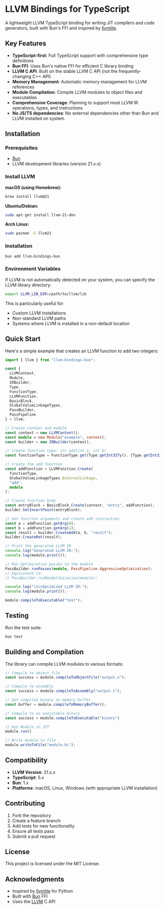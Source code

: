 # LLVM Bindings for TypeScript

A lightweight LLVM TypeScript binding for writing JIT compilers and code generators, built with Bun's FFI and inspired by [llvmlite](https://github.com/numba/llvmlite).

## Key Features

- **TypeScript-first**: Full TypeScript support with comprehensive type definitions
- **Bun FFI**: Uses Bun's native FFI for efficient C library binding
- **LLVM C API**: Built on the stable LLVM C API (not the frequently-changing C++ API)
- **Memory Management**: Automatic memory management for LLVM references
- **Module Compilation**: Compile LLVM modules to object files and executables
- **Comprehensive Coverage**: Planning to support most LLVM IR operations, types, and instructions
- **No JS/TS dependencies**: No external dependencies other than Bun and LLVM installed on system.

## Installation

### Prerequisites

- [Bun](https://bun.sh)
- LLVM development libraries (version 21.x.x)

### Install LLVM

**macOS (using Homebrew):**
```bash
brew install llvm@21
```

**Ubuntu/Debian:**
```bash
sudo apt-get install llvm-21-dev
```

**Arch Linux:**
```bash
sudo pacman -S llvm21
```

### Installation

```bash
bun add llvm-bindings-bun
```

### Environment Variables

If LLVM is not automatically detected on your system, you can specify the LLVM library directory:

```bash
export LLVM_LIB_DIR=/path/to/llvm/lib
```

This is particularly useful for:
- Custom LLVM installations
- Non-standard LLVM paths
- Systems where LLVM is installed in a non-default location

## Quick Start

Here's a simple example that creates an LLVM function to add two integers:

```typescript
import { llvm } from "llvm-bindings-bun";

const {
  LLVMContext,
  Module,
  IRBuilder,
  Type,
  FunctionType,
  LLVMFunction,
  BasicBlock,
  GlobalValueLinkageTypes,
  PassBuilder,
  PassPipeline
} = llvm;

// Create context and module
const context = new LLVMContext();
const module = new Module("example", context);
const builder = new IRBuilder(context);

// Create function type: int add(int a, int b)
const functionType = FunctionType.get(Type.getInt32Ty(), [Type.getInt32Ty(), Type.getInt32Ty()], false);

// Create the add function
const addFunction = LLVMFunction.Create(
  functionType,
  GlobalValueLinkageTypes.ExternalLinkage,
  "add",
  module
);

// Create function body
const entryBlock = BasicBlock.Create(context, "entry", addFunction);
builder.SetInsertPoint(entryBlock);

// Get function arguments and create add instruction
const a = addFunction.getArg(0);
const b = addFunction.getArg(1);
const result = builder.CreateAdd(a, b, "result");
builder.CreateRet(result);

// Print the generated LLVM IR
console.log("Generated LLVM IR:");
console.log(module.print());

// Run Optimization passes to the module
PassBuilder.runPasses(module, PassPipeline.AggressiveOptimization);
// Equivalent to:
// PassBuilder.runMaxOptimization(module);

console.log("\n\nOptimized LLVM IR:");
console.log(module.print());

module.compileToExecutable("test");
```

## Testing

Run the test suite:

```bash
bun test
```

## Building and Compilation

The library can compile LLVM modules to various formats:

```typescript
// Compile to object file
const success = module.compileToObjectFile("output.o");

// Compile to assembly
const success = module.compileToAssembly("output.s");

// Get compiled binary as memory buffer
const buffer = module.compileToMemoryBuffer();

// Compile to an executable binary
const success = module.compileToExecutable("binary")

// Run Module in JIT
module.run()

// Write module to file
module.writeToFile("module.bc");
```


## Compatibility

- **LLVM Version**: 21.x.x
- **TypeScript**: 5.x
- **Bun**: 1.x
- **Platforms**: macOS, Linux, Windows (with appropriate LLVM installation)

## Contributing

1. Fork the repository
2. Create a feature branch
3. Add tests for new functionality
4. Ensure all tests pass
5. Submit a pull request

## License

This project is licensed under the MIT License.

## Acknowledgments

- Inspired by [llvmlite](https://github.com/numba/llvmlite) for Python
- Built with [Bun](https://bun.sh) FFI
- Uses the [LLVM](https://llvm.org) C API
